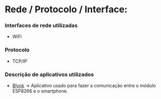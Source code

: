 # Rede / Protocolo / Interface:
### Interfaces de rede utilizadas
* WiFi

### Protocolo
* TCP/IP

### Descrição de aplicativos utilizados

* [Blynk](https://www.blynk.cc/)
 -> Aplicativo usado para fazer a comunicação entre o módulo ESP8266 e o smartphone.

